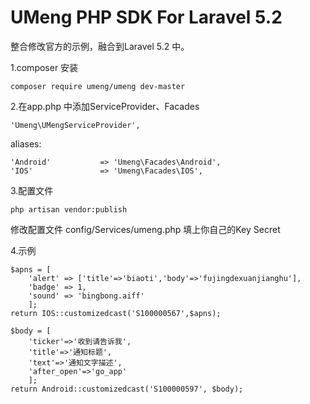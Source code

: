# UMeng PHP SDK For Laravel 5.2

整合修改官方的示例，融合到Laravel 5.2 中。

1.composer 安装

    composer require umeng/umeng dev-master

2.在app.php 中添加ServiceProvider、Facades

    'Umeng\UMengServiceProvider',
aliases:

    'Android'           => 'Umeng\Facades\Android',
    'IOS'               => 'Umeng\Facades\IOS',

3.配置文件

    php artisan vendor:publish
 
 修改配置文件 config/Services/umeng.php 填上你自己的Key Secret
 
4.示例

    $apns = [
        'alert' => ['title'=>'biaoti','body'=>'fujingdexuanjianghu'], 
        'badge' => 1, 
        'sound' => 'bingbong.aiff'
        ];
    return IOS::customizedcast('S100000567',$apns);
    
    $body = [
        'ticker'=>'收到请告诉我',
        'title'=>'通知标题',
        'text'=>'通知文字描述',
        'after_open'=>'go_app'
        ];
    return Android::customizedcast('S100000597', $body);
 
 

